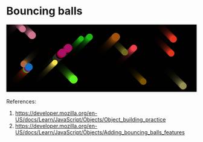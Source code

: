 # Bouncing balls

![Bouncing balls](bouncing-balls.png)

References:

1. https://developer.mozilla.org/en-US/docs/Learn/JavaScript/Objects/Object_building_practice
2. https://developer.mozilla.org/en-US/docs/Learn/JavaScript/Objects/Adding_bouncing_balls_features
